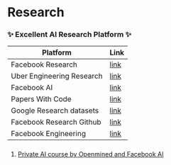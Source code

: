 # Research

### ✨ Excellent AI Research Platform ✨
| Platform | Link |
|-|-|
| Facebook Research | [link](https://research.fb.com/) |
| Uber Engineering Research | [link](https://eng.uber.com/research) |
| Facebook AI | [link](https://ai.facebook.com/) | 
| Papers With Code | [link](https://paperswithcode.com/) |
| Google Research datasets | [link](https://github.com/google-research-datasets/) |
| Facebook Research Github | [link](https://github.com/facebookresearch) |
| Facebook Engineering | [link](https://engineering.fb.com/) |

### 
1. [Private AI course by Openmined and Facebook AI](https://courses.openmined.org/)

